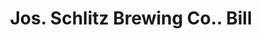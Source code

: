 ---
doi: 10.7916/D8XH137B
date_other: '1890'
date_other_textual: 1890-1899
form: printed ephemera
genre:
- Invoices
name:
- Jos. Schlitz Brewing Co.
object_in_context_url: https://biggert.cul.columbia.edu/items/view/ave_biggert_00743
subject_hierarchical_geographic:
- Great Falls, Montana, United States
subject_name:
- Jos. Schlitz Brewing Co.
title: Jos. Schlitz Brewing Co.. Bill
sort_title: Jos. Schlitz Brewing Co.. Bill
call_number: ave_biggert_00743
coordinates:
- 47.50361111111111,-111.2863888888889
pid: ave_biggert_00743
identifiers: ave_biggert_00743
thumbnail: https://derivativo-3.library.columbia.edu/iiif/2/ldpd:345450/full/!256,256/0/native.jpg
permalink: /biggert/ave_biggert_00743/
layout: iiif-image-page
---